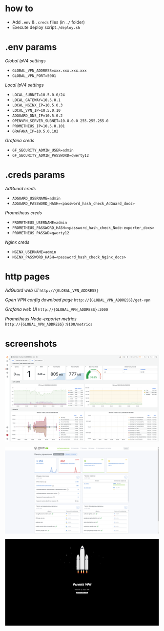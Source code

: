 # how to

* Add `.env` & `.creds` files (in `./` folder)
* Execute deploy script`./deploy.sh`

# .env params

*Global IpV4 settings*
* `GLOBAL_VPN_ADDRESS=xxx.xxx.xxx.xxx`
* `GLOBAL_VPN_PORT=5001`

*Local IpV4 settings*
* `LOCAL_SUBNET=10.5.0.0/24`
* `LOCAL_GATEWAY=10.5.0.1`
* `LOCAL_NGINX_IP=10.5.0.3`
* `LOCAL_VPN_IP=10.5.0.10`
* `ADGUARD_DNS_IP=10.5.0.2`
* `OPENVPN_SERVER_SUBNET=10.8.0.0 255.255.255.0`
* `PROMETHEUS_IP=10.5.0.101`
* `GRAFANA_IP=10.5.0.102`

*Grafana creds*
* `GF_SECURITY_ADMIN_USER=admin`
* `GF_SECURITY_ADMIN_PASSWORD=qwerty12`

# .creds params

*AdGuard creds*
* `ADGUARD_USERNAME=admin`
* `ADGUARD_PASSWORD_HASH=<password_hash_check_AdGuard_docs>`

*Prometheus creds*
* `PROMETHEUS_USERNAME=admin`
* `PROMETHEUS_PASSWORD_HASH=<password_hash_check_Node-exporter_docs>`
* `PROMETHEUS_PASSWD=qwerty12`

*Nginx creds*
* `NGINX_USERNAME=admin`
* `NGINX_PASSWORD_HASH=<password_hash_check_Nginx_docs>`

# http pages

*AdGuard web UI*
`http://{GLOBAL_VPN_ADDRESS}`

*Open VPN config download page*
`http://{GLOBAL_VPN_ADDRESS}/get-vpn`

*Grafana web UI*
`http://{GLOBAL_VPN_ADDRESS}:3000`

*Prometheus Node-exporter metrics*
`http://{GLOBAL_VPN_ADDRESS}:9100/metrics`

# screenshots

![Screenshot_01](docs/Screenshot-01.png)

![Screenshot_02](docs/Screenshot-02.png)

![Screenshot_02](docs/Screenshot-03.png)
